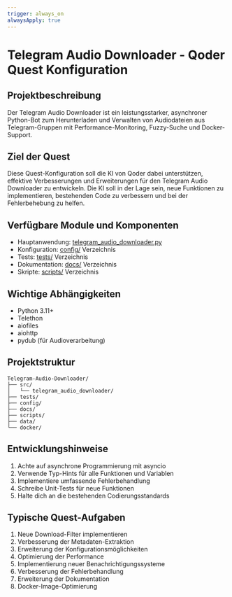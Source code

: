 ```yaml
---
trigger: always_on
alwaysApply: true
---
```


# Telegram Audio Downloader - Qoder Quest Konfiguration

## Projektbeschreibung
Der Telegram Audio Downloader ist ein leistungsstarker, asynchroner Python-Bot zum Herunterladen und Verwalten von Audiodateien aus Telegram-Gruppen mit Performance-Monitoring, Fuzzy-Suche und Docker-Support.

## Ziel der Quest
Diese Quest-Konfiguration soll die KI von Qoder dabei unterstützen, effektive Verbesserungen und Erweiterungen für den Telegram Audio Downloader zu entwickeln. Die KI soll in der Lage sein, neue Funktionen zu implementieren, bestehenden Code zu verbessern und bei der Fehlerbehebung zu helfen.

## Verfügbare Module und Komponenten
- Hauptanwendung: [telegram_audio_downloader.py](file:///c:/Users/Pablo/Desktop/Telegram%20Musik%20Tool/src/telegram_audio_downloader/__init__.py)
- Konfiguration: [config/](file:///c:/Users/Pablo/Desktop/Telegram%20Musik%20Tool/config) Verzeichnis
- Tests: [tests/](file:///c:/Users/Pablo/Desktop/Telegram%20Musik%20Tool/tests) Verzeichnis
- Dokumentation: [docs/](file:///c:/Users/Pablo/Desktop/Telegram%20Musik%20Tool/docs) Verzeichnis
- Skripte: [scripts/](file:///c:/Users/Pablo/Desktop/Telegram%20Musik%20Tool/scripts) Verzeichnis

## Wichtige Abhängigkeiten
- Python 3.11+
- Telethon
- aiofiles
- aiohttp
- pydub (für Audioverarbeitung)

## Projektstruktur
```
Telegram-Audio-Downloader/
├── src/
│   └── telegram_audio_downloader/
├── tests/
├── config/
├── docs/
├── scripts/
├── data/
└── docker/
```

## Entwicklungshinweise
1. Achte auf asynchrone Programmierung mit asyncio
2. Verwende Typ-Hints für alle Funktionen und Variablen
3. Implementiere umfassende Fehlerbehandlung
4. Schreibe Unit-Tests für neue Funktionen
5. Halte dich an die bestehenden Codierungsstandards

## Typische Quest-Aufgaben
1. Neue Download-Filter implementieren
2. Verbesserung der Metadaten-Extraktion
3. Erweiterung der Konfigurationsmöglichkeiten
4. Optimierung der Performance
5. Implementierung neuer Benachrichtigungssysteme
6. Verbesserung der Fehlerbehandlung
7. Erweiterung der Dokumentation
8. Docker-Image-Optimierung
